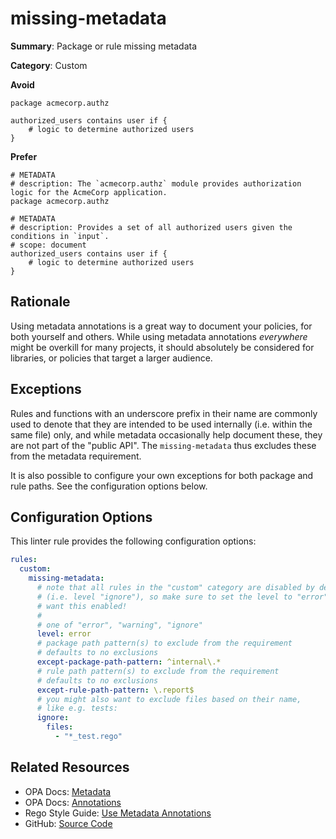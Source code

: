 # missing-metadata

**Summary**: Package or rule missing metadata

**Category**: Custom

**Avoid**
```rego
package acmecorp.authz

authorized_users contains user if {
    # logic to determine authorized users
}
```

**Prefer**
```rego
# METADATA
# description: The `acmecorp.authz` module provides authorization logic for the AcmeCorp application.
package acmecorp.authz

# METADATA
# description: Provides a set of all authorized users given the conditions in `input`.
# scope: document
authorized_users contains user if {
    # logic to determine authorized users
}
```

## Rationale

Using metadata annotations is a great way to document your policies, for both yourself and others. While using metadata
annotations _everywhere_ might be overkill for many projects, it should absolutely be considered for libraries, or
policies that target a larger audience.

## Exceptions

Rules and functions with an underscore prefix in their name are commonly used to denote that they are intended
to be used internally (i.e. within the same file) only, and while metadata occasionally help document these,
they are not part of the "public API". The `missing-metadata` thus excludes these from the metadata requirement.

It is also possible to configure your own exceptions for both package and rule paths. See the configuration options
below.

## Configuration Options

This linter rule provides the following configuration options:

```yaml
rules:
  custom:
    missing-metadata:
      # note that all rules in the "custom" category are disabled by default
      # (i.e. level "ignore"), so make sure to set the level to "error" if you
      # want this enabled!
      #
      # one of "error", "warning", "ignore"
      level: error
      # package path pattern(s) to exclude from the requirement
      # defaults to no exclusions
      except-package-path-pattern: ^internal\.*
      # rule path pattern(s) to exclude from the requirement
      # defaults to no exclusions
      except-rule-path-pattern: \.report$
      # you might also want to exclude files based on their name,
      # like e.g. tests:
      ignore:
        files:
          - "*_test.rego"
```

## Related Resources

- OPA Docs: [Metadata](https://www.openpolicyagent.org/docs/policy-language/#metadata)
- OPA Docs: [Annotations](https://www.openpolicyagent.org/docs/policy-language/#annotations)
- Rego Style Guide: [Use Metadata Annotations](https://github.com/StyraInc/rego-style-guide)
- GitHub: [Source Code](https://github.com/open-policy-agent/regal/blob/main/bundle/regal/rules/custom/missing-metadata/missing_metadata.rego)
